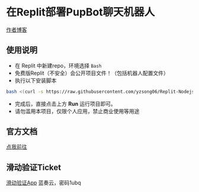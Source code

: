 # 在Replit部署PupBot聊天机器人
[作者博客](https://blog.sotkg.cn)
## 使用说明
- 在 Replit 中新建repo，环境选择 `Bash`
- 免费版Replit（不安全）会公开项目文件！（包括机器人配置文件）
- 执行以下安装脚本

```bash
bash <(curl -s https://raw.githubusercontent.com/yzsong06/Replit-Nodejs-Pupbot/main/install.sh)
```

- 完成后，直接点击上方 **Run** 运行项目即可。
- 请勿滥用本项目，仅限个人应用，禁止商业使用等用途
## 官方文档
[点我前往](https://www.pupbot.cn)
## 滑动验证Ticket
[滑动验证App](https://wwwz.lanzout.com/iDGdB0jvpb4b)
蓝奏云，密码1ubq
